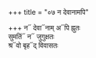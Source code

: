 +++
title = "०७ न देवानामपि"

+++
न᳓ देवा᳓नाम् अ᳓पि ह्नुतः  
सुमतिं᳓ न᳓ जुगुक्षतः  
श्र᳓वो बृह᳓द् विवासतः